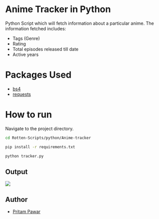 # Anime Tracker in Python
Python Script which will fetch information about a particular anime. The information fetched includes:
- Tags (Genre)
- Rating
- Total episodes released till date
- Active years
# Packages Used
- [bs4](https://pypi.org/project/bs4/)
-  [requests](https://pypi.org/project/requests/)
# How to run
Navigate to the project directory.
```bash
cd Rotten-Scripts/python/Anime-tracker
```
```bash
pip install -r requirements.txt
```
```bash
python tracker.py
```
## Output
![](https://i.imgur.com/qSVsSjb.png)
## Author
- [Pritam Pawar](https://github.com/pritamp17)

